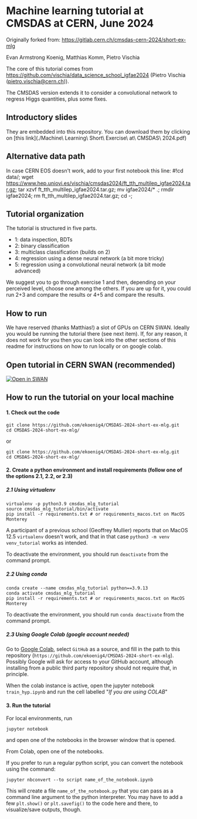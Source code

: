 # Machine learning tutorial at CMSDAS at CERN, June 2024

Originally forked from: https://gitlab.cern.ch/cmsdas-cern-2024/short-ex-mlg

Evan Armstrong Koenig, Matthias Komm, Pietro Vischia

The core of this tutorial comes from https://github.com/vischia/data_science_school_igfae2024 (Pietro Vischia (pietro.vischia@cern.ch)).

The CMSDAS version extends it to consider a convolutional network to regress Higgs quantities, plus some fixes.

## Introductory slides

They are embedded into this repository. You can download them by clicking on [this link](./Machine\ Learning\ Short\ Exercise\ at\ CMSDAS\ 2024.pdf)

## Alternative data path

In case CERN EOS doesn't work, add to your first notebook this line:
<verbatim>
#!cd data/; wget https://www.hep.uniovi.es/vischia/cmsdas2024/ft_tth_multilep_igfae2024.tar.gz; tar xzvf ft_tth_multilep_igfae2024.tar.gz; mv igfae2024/* .; rmdir igfae2024; rm ft_tth_multilep_igfae2024.tar.gz; cd -;
</verbatim>

## Tutorial organization

The tutorial is structured in five parts.

- 1: data inspection, BDTs
- 2: binary classification
- 3: multiclass classification (builds on 2)
- 4: regression using a dense neural network (a bit more tricky)
- 5: regression using a convolutional neural network (a bit mode advanced)

We suggest you to go through exercise 1 and then, depending on your perceived level, choose one among the others. If you are up for it, you could run 2+3 and compare the results or 4+5 and compare the results.


## How to run

We have reserved (thanks Matthias!) a slot of GPUs on CERN SWAN. Ideally you would be running the tutorial there (see next item). If, for any reason, it does not work for you then you can look into the other sections of this readme for instructions on how to run locally or on google colab.

## Open tutorial in CERN SWAN (recommended)

[![Open in SWAN](https://swanserver.web.cern.ch/swanserver/images/badge_swan_white_150.png)](https://cern.ch/swanserver/cgi-bin/go?projurl=https://gitlab.cern.ch/cmsdas-cern-2024/short-ex-mlg.git)


## How to run the tutorial on your local machine

#### 1. Check out the code
```
git clone https://github.com/ekoenig4/CMSDAS-2024-short-ex-mlg.git
cd CMSDAS-2024-short-ex-mlg/
```
or
```
git clone https://github.com/ekoenig4/CMSDAS-2024-short-ex-mlg.git
cd CMSDAS-2024-short-ex-mlg/
```

#### 2. Create a python environment and install requirements (follow one of the options 2.1, 2.2, or 2.3)

##### 2.1 Using virtualenv

```
virtualenv -p python3.9 cmsdas_mlg_tutorial
source cmsdas_mlg_tutorial/bin/activate
pip install -r requirements.txt # or requirements_macos.txt on MacOS Monterey
```

A participant of a previous school (Geoffrey Mullier) reports that on MacOS 12.5 `virtualenv` doesn't work, and that in that case `python3 -m venv venv_tutorial` works as intended.

To deactivate the environment, you should run `deactivate` from the command prompt.

##### 2.2 Using conda

```
conda create --name cmsdas_mlg_tutorial python==3.9.13
conda activate cmsdas_mlg_tutorial
pip install -r requirements.txt # or requirements_macos.txt on MacOS Monterey
```

To deactivate the environment, you should run `conda deactivate` from the command prompt.


##### 2.3 Using Google Colab (google account needed)

Go to [Google Colab](https://colab.research.google.com/), select `GitHub` as a source, and fill in the path to this repository (`https://github.com/ekoenig4/CMSDAS-2024-short-ex-mlg`). Possibly Google will ask for access to your GitHub account, although installing from a public third party repository should not require that, in principle.

When the colab instance is active, open the jupyter notebook `train_hyp.ipynb` and run the cell labelled "*If you are using COLAB*"


#### 3. Run the tutorial

For local environments, run

```
jupyter notebook
```

and open one of the notebooks in the browser window that is opened.

From Colab, open one of the notebooks.

If you prefer to run a regular python script, you can convert the notebook using the command:

```
jupyter nbconvert --to script name_of_the_notebook.ipynb
```

This will create a file `name_of_the_notebook.py` that you can pass as a command line argument to the python interpreter.
You may have to add a few `plt.show()` or `plt.savefig()` to the code here and there, to visualize/save outputs, though.
